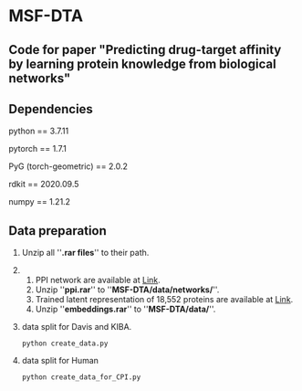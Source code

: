 # MSF-DTA
Code for paper "Predicting drug-target affinity by learning protein knowledge from biological networks"
---

Dependencies
---

python == 3.7.11

pytorch == 1.7.1

PyG (torch-geometric) == 2.0.2

rdkit == 2020.09.5

numpy == 1.21.2

Data preparation
---
1. 
   Unzip all ''**.rar files**'' to their path.
2. 
   1) PPI network are available at [Link](https://pan.baidu.com/s/1M8UTTEzJ6cvv322cCD4vJQ "password:1234").
   2) Unzip ''**ppi.rar**'' to ''**MSF-DTA/data/networks/**''.
   3) Trained latent representation of 18,552 proteins are available at [Link](https://pan.baidu.com/s/1RmwYTlhQFrwl6zTVEUZiLg "password:1234").
   4) Unzip ''**embeddings.rar**'' to ''**MSF-DTA/data/**''.
3. data split for Davis and KIBA.

   ```python create_data.py```
4. data split for Human

   ```python create_data_for_CPI.py```

